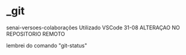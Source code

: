 # _git
senai-versoes-colaborações
Utilizado VSCode
31-08
ALTERAÇAO NO REPOSITORIO REMOTO
 


lembrei do comando "git-status"